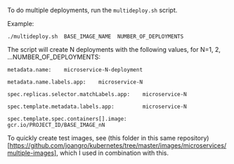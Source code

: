 To do multiple deployments, run the `multideploy.sh` script. 

Example:

`./multideploy.sh  BASE_IMAGE_NAME  NUMBER_OF_DEPLOYMENTS`

The script will create N deployments with the following values, for N=1, 2, ...NUMBER_OF_DEPLOYMENTS:

```
metadata.name:    microservice-N-deployment

metadata.name.labels.app:    microservice-N

spec.replicas.selector.matchLabels.app:    microservice-N

spec.template.metadata.labels.app:     	   microservice-N

spec.template.spec.containers[].image: 	   gcr.io/PROJECT_ID/BASE_IMAGE_nN
```

To quickly create test images, see (this folder in this same repository)[https://github.com/joangro/kubernetes/tree/master/images/microservices/multiple-images], which I used in combination with this.
